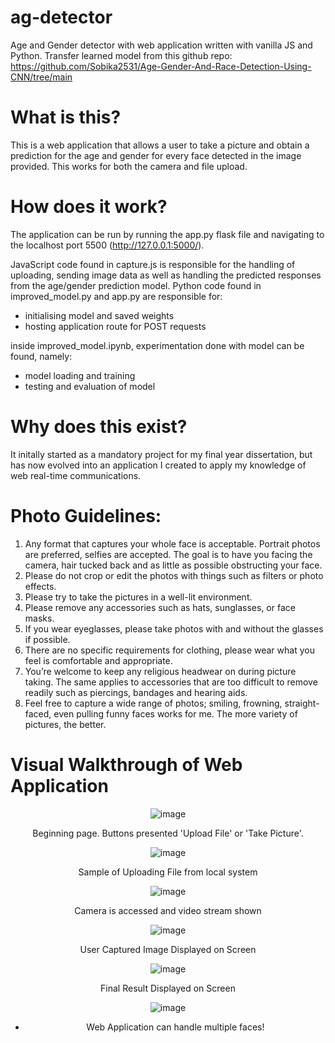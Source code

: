 # ag-detector
Age and Gender detector with web application written with vanilla JS and Python.
Transfer learned model from this github repo: https://github.com/Sobika2531/Age-Gender-And-Race-Detection-Using-CNN/tree/main

# What is this?
This is a web application that allows a user to take a picture and obtain a prediction for the age and gender for every face detected in the image provided.
This works for both the camera and file upload.

# How does it work?
The application can be run by running the app.py flask file and navigating to the localhost port 5500 (http://127.0.0.1:5000/).

JavaScript code found in capture.js is responsible for the handling of uploading, sending image data as well as handling the predicted responses from the age/gender prediction model.
Python code found in improved_model.py and app.py are responsible for:
- initialising model and saved weights
- hosting application route for POST requests

inside improved_model.ipynb, experimentation done with model can be found, namely:
- model loading and training
- testing and evaluation of model

# Why does this exist?
It initally started as a mandatory project for my final year dissertation, but has now evolved into an application I created to apply my knowledge of web real-time communications.

# Photo Guidelines:
1.	Any format that captures your whole face is acceptable. Portrait photos are preferred, selfies are accepted. The goal is to have you facing the camera, hair tucked back and as little as possible obstructing your face.
2.	Please do not crop or edit the photos with things such as filters or photo effects.
3.	Please try to take the pictures in a well-lit environment.
4.	Please remove any accessories such as hats, sunglasses, or face masks.
5.	If you wear eyeglasses, please take photos with and without the glasses if possible.
6.	There are no specific requirements for clothing, please wear what you feel is comfortable and appropriate.
7.	You’re welcome to keep any religious headwear on during picture taking. The same applies to accessories that are too difficult to remove readily such as piercings, bandages and hearing aids.
8.	Feel free to capture a wide range of photos; smiling, frowning, straight-faced, even pulling funny faces works for me. The more variety of pictures, the better.

# Visual Walkthrough of Web Application
<div style="text-align: center;">

![image](https://github.com/user-attachments/assets/85928536-60af-4d73-931c-a2070fca6e13)

Beginning page. Buttons presented 'Upload File' or 'Take Picture'.


![image](https://github.com/user-attachments/assets/de641819-893a-4ed4-8deb-6b76bb2016ee)

Sample of Uploading File from local system


![image](https://github.com/user-attachments/assets/6a6f8eb1-7f56-4af9-af3f-104ee57accd5)

Camera is accessed and video stream shown


![image](https://github.com/user-attachments/assets/2f1bf45d-c539-4ab9-a8e4-838c48256bbf)

User Captured Image Displayed on Screen


![image](https://github.com/user-attachments/assets/bd011d46-71ac-4730-91da-44e1cdd76d9a)

Final Result Displayed on Screen
 

![image](https://github.com/user-attachments/assets/0f71b897-eeec-4d02-943b-e46f1031ce24)

* Web Application can handle multiple faces!

</div>

 
